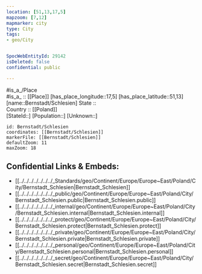 ```yaml
---
location: [51,13,17,5] 
mapzoom: [7,12] 
mapmarker: city 
type: City
tags:
- geo/City


SpocWebEntityId: 29142
isDeleted: false
confidential: public

---
```

#is_a_/Place  
#is_a_ :: [[Place]] 
[has_place_longitude::17,5] 
[has_place_latitude::51,13] 
[name::Bernstadt/Schlesien] 
State ::  
Country :: [[Poland]]  
[StateId::] 
[Population::] 
[Unknown::] 


```leaflet
id: Bernstadt/Schlesien
coordinates: [[Bernstadt/Schlesien]] 
markerFile: [[Bernstadt/Schlesien]] 
defaultZoom: 11 
maxZoom: 18
```


## Confidential Links & Embeds: 
- [[../../../../../../../_Standards/geo/Continent/Europe/Europe~East/Poland/City/Bernstadt_Schlesien|Bernstadt_Schlesien]] 
- [[../../../../../../../_public/geo/Continent/Europe/Europe~East/Poland/City/Bernstadt_Schlesien.public|Bernstadt_Schlesien.public]] 
- [[../../../../../../../_internal/geo/Continent/Europe/Europe~East/Poland/City/Bernstadt_Schlesien.internal|Bernstadt_Schlesien.internal]] 
- [[../../../../../../../_protect/geo/Continent/Europe/Europe~East/Poland/City/Bernstadt_Schlesien.protect|Bernstadt_Schlesien.protect]] 
- [[../../../../../../../_private/geo/Continent/Europe/Europe~East/Poland/City/Bernstadt_Schlesien.private|Bernstadt_Schlesien.private]] 
- [[../../../../../../../_personal/geo/Continent/Europe/Europe~East/Poland/City/Bernstadt_Schlesien.personal|Bernstadt_Schlesien.personal]] 
- [[../../../../../../../_secret/geo/Continent/Europe/Europe~East/Poland/City/Bernstadt_Schlesien.secret|Bernstadt_Schlesien.secret]] 
